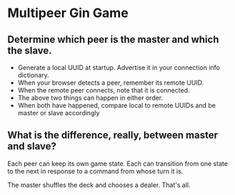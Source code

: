 #  Multipeer Gin Game

## Determine which peer is the master and which the slave.

- Generate a local UUID at startup. Advertise it in your connection info dictionary.
- When your browser detects a peer, remember its remote UUID.
- When the remote peer connects, note that it is connected.
- The above two things can happen in either order.
- When both have happened, compare local to remote UUIDs and be master or slave accordingly

## What is the difference, really, between master and slave?

Each peer can keep its own game state. Each can transition from one state to the next in response to
a command from whose turn it is.

The master shuffles the deck and chooses a dealer. That's all.
